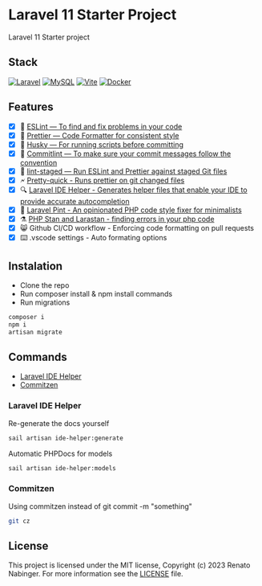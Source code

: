 # Laravel 11 Starter Project

Laravel 11 Starter project

## Stack

[![Laravel](https://img.shields.io/badge/laravel-%23FF2D20.svg?style=for-the-badge&logo=laravel&logoColor=white)](https://laravel.com/docs/11.x)
[![MySQL](https://img.shields.io/badge/mysql-%2300f.svg?style=for-the-badge&logo=mysql&logoColor=white)](https://www.mysql.com/)
[![Vite](https://img.shields.io/badge/vite-%23646CFF.svg?style=for-the-badge&logo=vite&logoColor=white)](https://vitejs.dev/)
[![Docker](https://img.shields.io/badge/docker-%230db7ed.svg?style=for-the-badge&logo=docker&logoColor=white)](https://www.docker.com/)

## Features

- [x] 📏 [ESLint — To find and fix problems in your code](https://eslint.org/)
- [x] 💖 [Prettier — Code Formatter for consistent style](https://prettier.io/)
- [x] 🐶 [Husky — For running scripts before committing](https://typicode.github.io/husky/)
- [x] 🚓 [Commitlint — To make sure your commit messages follow the convention](https://commitlint.js.org/)
- [x] 🚫 [lint-staged — Run ESLint and Prettier against staged Git files](https://github.com/lint-staged/lint-staged)
- [x] 🗲 [Pretty-quick - Runs prettier on git changed files](https://github.com/prettier/pretty-quick)
- [x] 🔍 [Laravel IDE Helper - Generates helper files that enable your IDE to provide accurate autocompletion](https://github.com/barryvdh/laravel-ide-helper)
- [x] 🍺 [Laravel Pint - An opinionated PHP code style fixer for minimalists](https://laravel.com/docs/11.x/pint)
- [x] ⚗️ [PHP Stan and Larastan - finding errors in your php code](https://github.com/larastan/larastan)
- [x] 😸 Github CI/CD workflow - Enforcing code formatting on pull requests
- [x] ⌨️ .vscode settings - Auto formating options

## Instalation

- Clone the repo
- Run composer install & npm install commands
- Run migrations

```sh
composer i
npm i
artisan migrate
```

## Commands

- [Laravel IDE Helper](#laravel-ide-helper)
- [Commitzen](#commitzen)

### Laravel IDE Helper

Re-generate the docs yourself

```sh
sail artisan ide-helper:generate
```

Automatic PHPDocs for models

```sh
sail artisan ide-helper:models
```

### Commitzen

Using commitzen instead of git commit -m "something"

```sh
git cz
```

## License

This project is licensed under the MIT license, Copyright (c) 2023 Renato Nabinger. For more information see the [LICENSE](LICENSE.md) file.

